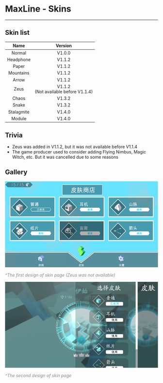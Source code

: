 # MaxLine - Skins
*****
## Skin list
|    Name    |                 Version                  |
|:----------:|:----------------------------------------:|
|   Normal   |                  V1.0.0                  |
| Headphone  |                  V1.1.2                  |
|   Paper    |                  V1.1.2                  |
| Mountains  |                  V1.1.2                  |
|   Arrow    |                  V1.1.2                  |
|    Zeus    | V1.1.2<br/>(Not available before V1.1.4) |
|   Chaos    |                  V1.3.2                  |
|   Snake    |                  V1.3.2                  |
| Stalagmite |                  V1.4.0                  |
|   Module   |                  V1.4.0                  |

## Trivia
* Zeus was added in V1.1.2, but it was not available before V1.1.4
* The game producer used to consider adding Flying Nimbus, Magic Witch, etc. But it was cancelled due to some reasons

## Gallery
![skin1](img/skin1.png)
<body>
    <span style="color: #888888; ">
        <i>
            ^The first design of skin page (Zeus was not available)
        </i>
    </span>
</body>

![skin2](img/skin2.png)
<body>
    <span style="color: #888888; ">
        <i>
            ^The second design of skin page
        </i>
    </span>
</body>